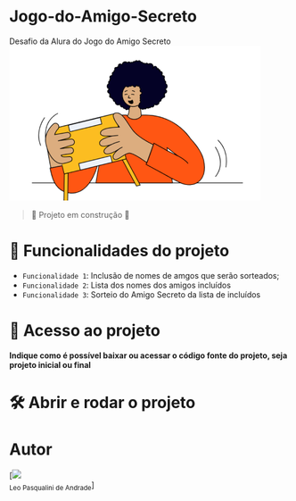 # Jogo-do-Amigo-Secreto
Desafio da Alura do Jogo do Amigo Secreto
![Imagem do Jogo do Amigo Secreto](https://github.com/LeoPasq/Jogo-do-Amigo-Secreto/blob/main/Assets/amigo-secreto.png)
> :construction: Projeto em construção :construction:
>
# :hammer: Funcionalidades do projeto
- `Funcionalidade 1`: Inclusão de nomes de amgos que serão sorteados;
- `Funcionalidade 2`: Lista dos nomes dos amigos incluídos 
- `Funcionalidade 3`: Sorteio do Amigo Secreto da lista de incluídos
# 📁 Acesso ao projeto

**Indique como é possível baixar ou acessar o código fonte do projeto, seja projeto inicial ou final**

# 🛠️ Abrir e rodar o projeto

# Autor

[<img loading="lazy" src="https://avatars.githubusercontent.com/u/195818232?s=96&v=4" width=115><br><sub>Leo Pasqualini de Andrade</sub>]
